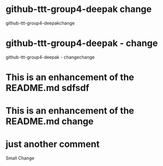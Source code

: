 
# github-ttt-group4-deepak change 
github-ttt-group4-deepakchange

# github-ttt-group4-deepak - change
github-ttt-group4-deepak - changechange


# This is an enhancement of the README.md sdfsdf



# This is an enhancement of the README.md change

# just another comment

Small Change

